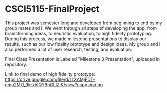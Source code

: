# CSCI5115-FinalProject
This project was semester long and developed from beginning to end by my group mates and I. 
We went through all steps of developing the app, from brainstorming ideas, to heuristic evaluation, to high fidelity prototyping.  
During this process, we made milestone presentations to display our results, such as our low fidelity prototype and design ideas.
My group and I also performed a lot of user research, testing, and evaluation.  

Final Class Presentation is Labeled "Milestone 3 Presentation", uploaded in repository.

Link to final demo of high fidelity prototype: https://drive.google.com/file/d/1zXAMjFDT-nmu2MU_9krxhIQY9nGLIZiK/view?usp=sharing  
